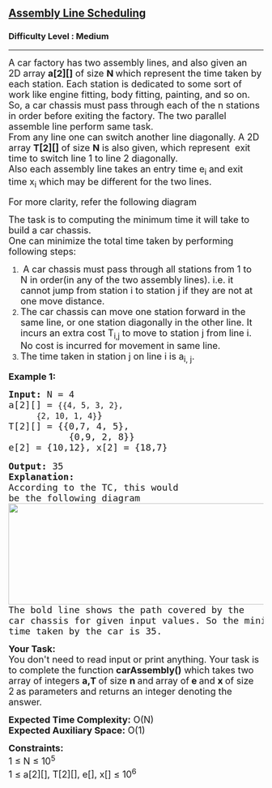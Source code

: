 <h2><a href="https://www.geeksforgeeks.org/problems/assembly-line-scheduling/1?utm_source=geeksforgeeks&utm_medium=ml_article_practice_tab&utm_campaign=article_practice_tab">Assembly Line Scheduling</a></h2><h3>Difficulty Level : Medium</h3><hr><div class="problems_problem_content__Xm_eO"><p><span style="font-size:18px">A car factory has two assembly lines, and also given an&nbsp; 2D array <strong>a[2][]</strong> of size <strong>N </strong>which represent the time taken by each station. Each station is dedicated to some sort of work like engine fitting, body fitting, painting, and so on. So, a car chassis must pass through each of the n stations in order before exiting the factory. The two parallel assemble line perform same task.<br>
From any line one can switch another line diagonally. A 2D array <strong>T[2][]</strong> of size <strong>N</strong> is also given, which represent&nbsp; exit time to switch line 1 to line 2 diagonally.<br>
Also each assembly line takes an entry time e<sub>i</sub>&nbsp;and exit time x<sub>i</sub>&nbsp;which may be different for the two lines.</span></p>

<p><span style="font-size:18px">For more clarity, refer the following diagram<br>
<img alt="" src="https://media.geeksforgeeks.org/img-practice/AssembleScheduling1-1646927884.png"></span></p>

<p><span style="font-size:18px">The task is to&nbsp;computing the minimum time it will take to build a car chassis.<br>
One can minimize the total time taken by performing following steps:</span></p>

<ol>
	<li><span style="font-size:18px">&nbsp;A car chassis must pass through all stations from 1 to N&nbsp;in order(in any of the two assembly lines). i.e. it cannot jump from station i to station j if they are not at one move distance.</span></li>
	<li><span style="font-size:18px">The car chassis can move one station forward in the same line, or one station diagonally in the other line. It incurs an extra cost T<sub>i,j</sub> to move to station j from line i. No cost is incurred for movement in same line.</span></li>
	<li><span style="font-size:18px">The time taken in station j on line i is a<sub>i, j</sub>.</span></li>
</ol>

<p><span style="font-size:18px"><strong>Example 1:</strong></span></p>

<pre><span style="font-size:18px"><strong>Input:</strong> N = 4
a[2][] = <code>{{4, 5, 3, 2}, 
      {2, 10, 1, 4}</code>}
T[2][] = {{0,7, 4, 5},
           {0,9, 2, 8}}
e[2] = {10,12}, x[2] = {18,7}</span>

<span style="font-size:18px"><strong>Output:</strong> 35
<strong>Explanation: </strong>
According to the TC, this would 
be the following diagram
<img alt="" src="https://media.geeksforgeeks.org/img-practice/AssembleScheduling-1646930583.png" style="height:200px; width:536px">
The bold line shows the path covered by the 
car chassis for given input values. So the minimum 
time taken by the car is 35.
</span></pre>

<p><span style="font-size:18px"><strong>Your Task:</strong><br>
You don't need to read input or print anything. Your task is to complete the function&nbsp;<strong>carAssembly</strong><strong>()</strong>&nbsp;which takes two array of&nbsp;integers&nbsp;<strong>a,T </strong>of size&nbsp;<strong>n&nbsp;</strong>and<strong>&nbsp;</strong>array of<strong> e&nbsp;</strong>and <strong>x </strong>of size 2<strong>&nbsp;</strong>as parameters and returns an integer&nbsp;denoting the answer.</span></p>

<p><span style="font-size:18px"><strong>Expected Time Complexity:</strong>&nbsp;O(N)<br>
<strong>Expected Auxiliary Space:</strong>&nbsp;O(1)</span></p>

<p><span style="font-size:18px"><strong>Constraints:</strong><br>
1 ≤&nbsp;N ≤ 10<sup>5</sup><br>
1 ≤ a[2][], T[2][], e[], x[]&nbsp;≤ 10<sup>6</sup></span></p>

<p>&nbsp;</p>

<p><br>
<span style="font-size:18px">&nbsp; &nbsp; &nbsp; &nbsp; &nbsp;</span></p>
</div>